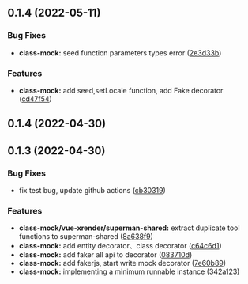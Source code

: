 ## 0.1.4 (2022-05-11)

### Bug Fixes

- **class-mock:** seed function parameters types error ([2e3d33b](https://github.com/2214962083/vue-superman/commit/2e3d33b3fb54e89d434beefa455a562d8db281f9))

### Features

- **class-mock:** add seed,setLocale function, add Fake decorator ([cd47f54](https://github.com/2214962083/vue-superman/commit/cd47f5406e0464f9491ea1cfd4be28f3c95ca806))

## 0.1.4 (2022-04-30)

## 0.1.3 (2022-04-30)

### Bug Fixes

- fix test bug, update github actions ([cb30319](https://github.com/2214962083/vue-superman/commit/cb303192f560de41f03c12e452b00dbee9551876))

### Features

- **class-mock/vue-xrender/superman-shared:** extract duplicate tool functions to superman-shared ([8a638f9](https://github.com/2214962083/vue-superman/commit/8a638f99509303f646795ce4971d3b08cb9f2dd3))
- **class-mock:** add entity decorator、class decorator ([c64c6d1](https://github.com/2214962083/vue-superman/commit/c64c6d123db6cbaa865dd792f96ff65b2a58b647))
- **class-mock:** add faker all api to decorator ([083710d](https://github.com/2214962083/vue-superman/commit/083710d5c62157974f728b6e75043f0c18bbaa9e))
- **class-mock:** add fakerjs, start write mock decorator ([7e60b89](https://github.com/2214962083/vue-superman/commit/7e60b891c426339ff17d81507db839858bbb73b2))
- **class-mock:** implementing a minimum runnable instance ([342a123](https://github.com/2214962083/vue-superman/commit/342a123e395ee988ec7a807e5ae3a8b5abfa31d9))
